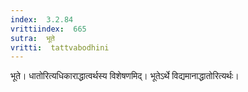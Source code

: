 ```yaml
---
index:  3.2.84
vrittiindex:  665
sutra:  भूते
vritti:  tattvabodhini 
---
```


भूते। धातोरित्यधिकाराद्धात्वर्थस्य विशेषणमिद्। भूतेऽर्थे विद्यमानाद्धातोरित्यर्थः। 

